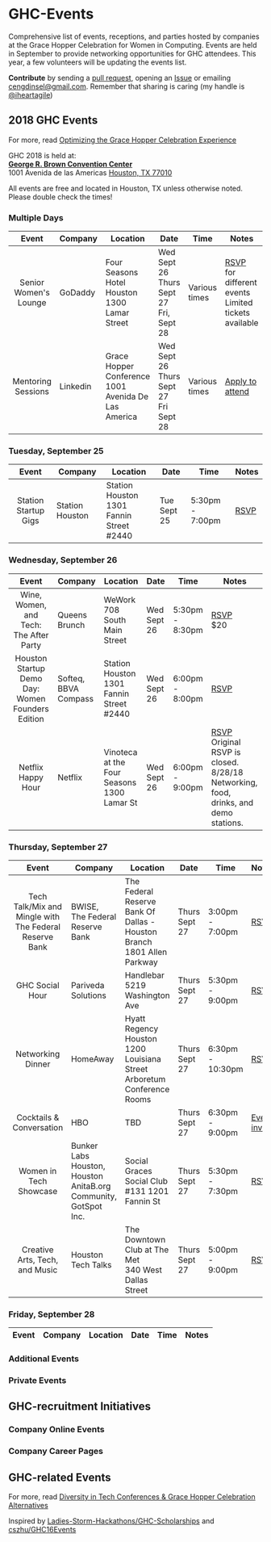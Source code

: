# GHC-Events
Comprehensive list of events, receptions, and parties hosted by companies at the Grace Hopper Celebration for Women in Computing. Events are held in September to provide networking opportunities for GHC attendees. This year, a few volunteers will be updating the events list.

**Contribute** by sending a [pull request](https://github.com/missCarrieMah/GHC-Events/pulls), opening an [Issue](https://github.com/missCarrieMah/GHC-Events/issues) or emailing [cengdinsel@gmail.com](mailto:cengdinsel@gmail.com). Remember that sharing is caring (my handle is [@iheartagile](twitter.com/iheartagile)) 

## 2018 GHC Events
For more, read [Optimizing the Grace Hopper Celebration Experience](https://medium.com/@missCarrieMah/optimizing-the-grace-hopper-celebration-experience-726d624a0733)

GHC 2018 is held at:  
**[George R. Brown Convention Center](http://www.grbhouston.com/)**  
1001 Avenida de las Americas 
[Houston, TX 77010](https://www.openstreetmap.org/search?query=George%20R.%20Brown%20Convention%20Center#map=17/29.75212/-95.35784)

All events are free and located in Houston, TX unless otherwise noted. Please double check the times!

### Multiple Days
Event	                 | Company       | Location     | Date        | Time	   | Notes        
:---------------------:|---------------|--------------|-------------|--------- |-------------
Senior Women's Lounge | GoDaddy | Four Seasons Hotel Houston<br/>1300 Lamar Street | Wed Sept 26<br/>Thurs Sept 27<br/>Fri, Sept 28 | Various times | [RSVP](https://www.eventbrite.com/e/godaddy-senior-womens-lounge-ghc18-tickets-48562509774) for different events<br/>Limited tickets available
Mentoring Sessions | Linkedin | Grace Hopper Conference<br/>1001 Avenida De Las America | Wed Sept 26<br/>Thurs Sept 27<br/>Fri Sept 28 | Various times | [Apply to attend](https://linkedinmentoringsessionsatghc.splashthat.com/)

### Tuesday, September 25
Event	                 | Company       | Location     | Date        | Time	   | Notes        
:---------------------:|---------------|--------------|-------------|--------- |-------------
Station Startup Gigs| Station Houston | Station Houston<br/>1301 Fannin Street #2440 | Tue Sept 25 | 5:30pm - 7:00pm | [RSVP](https://www.eventbrite.com/e/station-startup-gigs-tickets-48165894487)

### Wednesday, September 26
Event	                 | Company       | Location     | Date        | Time	   | Notes        
:---------------------:|---------------|--------------|-------------|--------- |-------------
Wine, Women, and Tech: The After Party | Queens Brunch | WeWork<br/>708 South Main Street | Wed Sept 26 | 5:30pm - 8:30pm | [RSVP](https://www.eventbrite.com/e/wine-women-and-tech-the-after-party-tickets-49378238641)<br/>$20
Houston Startup Demo Day: Women Founders Edition | Softeq,<br/>BBVA Compass | Station Houston<br/>1301 Fannin Street #2440 | Wed Sept 26 | 6:00pm - 8:00pm | [RSVP](https://www.eventbrite.com/e/houston-startup-demo-day-women-founders-edition-tickets-48350418403)
Netflix Happy Hour| Netflix | Vinoteca at the Four Seasons<br/>1300 Lamar St | Wed Sept 26 | 6:00pm - 9:00pm | [RSVP](https://netflixgh2018.splashthat.com/?em=537&guest-access-hash=MzA4MTY1M3wxODQwNTM2OTd8MTUzMjQ3MjE5OTswYjg3NWFhZWU0MzIxNmFkOTkyNDg2YzM2MTIzZWQwMjgxNzU5MDE5MjQyZjQyNGZkOTk4NjU2MDJhNTVmNDE5)<br/>Original RSVP is closed. 8/28/18<br/>Networking, food, drinks, and demo stations.

### Thursday, September 27
Event	                 | Company       | Location     | Date        | Time	   | Notes        
:---------------------:|---------------|--------------|-------------|--------- |-------------
Tech Talk/Mix and Mingle with The Federal Reserve Bank | BWISE,<br/>The Federal Reserve Bank | The Federal Reserve Bank Of Dallas - Houston Branch<br/>1801 Allen Parkway | Thurs Sept 27 | 3:00pm - 7:00pm | [RSVP](https://www.eventbrite.com/e/bwise-presentstech-talkmix-and-mingle-with-the-federal-reserve-bank-tickets-49191685656)
GHC Social Hour | Pariveda Solutions | Handlebar<br/>5219 Washington Ave | Thurs Sept 27 | 5:30pm - 9:00pm | [RSVP](https://www.eventbrite.com/e/pariveda-solutions-ghc-social-hour-tickets-47430754664)
Networking Dinner | HomeAway | Hyatt Regency Houston<br/>1200 Louisiana Street<br/>Arboretum Conference Rooms | Thurs Sept 27 | 6:30pm - 10:30pm | [RSVP](https://www.eventbrite.com/e/ghc18-homeaway-networking-dinner-tickets-48463043267)
Cocktails & Conversation | HBO | TBD | Thurs Sept 27 | 6:30pm - 9:00pm | [Event invite](http://www.homeboxoffice.com/email/SaveTheDate_GHC2018/HR_GHC_SaveTheDate_FINAL.html)
Women in Tech Showcase | Bunker Labs Houston,<br/>Houston AnitaB.org Community,<br/>GotSpot Inc. | Social Graces Social Club<br/>#131 1201 Fannin St | Thurs Sept 27 | 5:30pm - 7:30pm | [RSVP](https://www.eventbrite.com/e/women-in-tech-showcase-an-evening-with-anitaborg-and-bunker-labs-houston-september-2018-tickets-48415043699)
Creative Arts, Tech, and Music | Houston Tech Talks | The Downtown Club at The Met<br/>340 West Dallas Street | Thurs Sept 27 | 5:00pm - 9:00pm | [RSVP](https://www.eventbrite.com/e/creative-arts-tech-and-music-by-houston-tech-talks-tickets-48820758202)

### Friday, September 28
Event	                 | Company       | Location     | Date        | Time	   | Notes        
:---------------------:|---------------|--------------|-------------|--------- |-------------

### Additional Events

### Private Events

## GHC-recruitment Initiatives

### Company Online Events

### Company Career Pages

## GHC-related Events
For more, read [Diversity in Tech Conferences & Grace Hopper Celebration Alternatives](https://code.likeagirl.io/diversity-in-tech-conferences-grace-hopper-celebration-alternatives-bd9c8d01e18d)

Inspired by [Ladies-Storm-Hackathons/GHC-Scholarships](https://github.com/Ladies-Storm-Hackathons/GHC-Scholarships) and [cszhu/GHC16Events](https://github.com/cszhu/GHC16Events)

